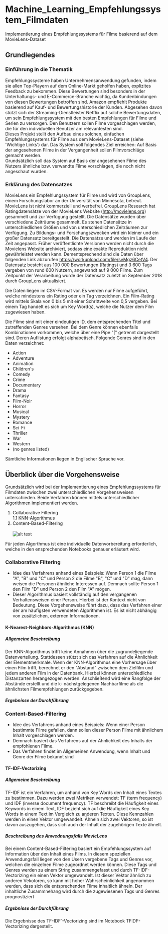# Machine_Learning_Empfehlungssystem_Filmdaten
Implementierung eines Empfehlungssystems für Filme basierend auf dem MovieLens-Dataset

## Grundlegendes
### Einführung in die Thematik

Empfehlungssysteme haben Unternehmensanwendung gefunden, indem sie allen Top-Playern auf dem Online-Markt geholfen haben, explizites Feedback zu bekommen. Diese Bewertungen sind
besonders in der Unterhaltungs- und E-Commerce-Branche wichtig, da Kundenbindungen von diesen Bewertungen betroffen sind. Amazon empfiehlt Produkte basierend auf Kauf- und Bewertungshistorie der Kunden. Abgesehen davon stützt sich der Streaming-Dienstleister Netflix auf solche Bewertungsdaten, um sein Empfehlungssystem mit den besten Empfehlungen für Filme und Serien zu versorgen. Den Benutzern sollen Filme vorgeschlagen werden, die für den individuellen Benutzer am relevantesten sind. <br>
Dieses Projekt stellt den Aufbau eines solchen, einfachen Empfehlungssystems für Filme aus dem MovieLens-Dataset (siehe 'Wichtige Links') dar. Das System soll folgendes Ziel erreichen: Auf Basis der angesehenen Filme in der Vergangenheit sollen Filmvorschläge gemacht werden. <br>
Grundsätzlich soll das System auf Basis der angesehenen Filme des Nutzers  ähnliche bzw. verwandte Filme vorschlagen, die noch nicht angeschaut wurden. <br>

### Erklärung des Datensatzes 
MovieLens ein Empfehlungssystem für Filme und wird von GroupLens, einem Forschungslabor an der Universität von Minnesota, betreut. MovieLens ist nicht kommerziell und werbefrei. GroupLens Research hat Ratingdatensätze von der MovieLens Website (http://movielens.org) gesammelt und zur Verfügung gestellt. Die Datensätze wurden über verschiedene Zeiträume gesammelt. Es stehen Datensätze in unterschiedlichen Größen und von unterschiedlichen Zeiträumen zur Verfügung. Zu Bildungs- und Forschungszwecken wird ein kleiner und ein großer Datensatz bereitgestellt.
Die Datensätze und werden im Laufe der Zeit angepasst. Früher veröffentlichte Versionen werden nicht durch die Movielens Website archiviert, sodass eine exakte Reproduktion nicht gewährleistet werden kann. Dementsprechend sind die Daten über folgenden Link abzurufen https://workupload.com/file/svMgz6CetV4.
Der Datensatz besteht aus 100 000 Bewertungen (Ratings) und 3 600 Tags vergeben von rund 600 Nutzern, angewandt auf 9 000 Filme. Zum Zeitpunkt der Verarbeitung wurde der Datensatz zuletzt  im September 2018 durch GroupLens aktualisiert.

Die Daten liegen im CSV-Format vor. Es werden nur Filme aufgeführt, welche mindestens ein Rating oder ein Tag verzeichnen. Ein Film-Rating wird mittels Skala von 0 bis 5 mit einer Schrittweite von 0,5 vergeben. Bei einem Tag handelt es sich um Key Word(s), welche die Nutzer dem Film zugewiesen haben. 

Die Filme sind mit einer eindeutigen ID, dem entsprechenden Titel und zutreffenden Genres versehen. Bei dem Genre können ebenfalls Kombinationen vorkommen, welche über eine Pipe "|" getrennt dargestellt sind. Deren Auflistung erfolgt alphabetisch. Folgende Genres sind in den Daten verzeichnet:
- Action
- Adventure
- Animation
- Children's
- Comedy
- Crime
- Documentary
- Drama
- Fantasy
- Film-Noir
- Horror
- Musical
- Mystery
- Romance
- Sci-Fi
- Thriller
- War
- Western
- (no genres listed)

Sämtliche Informationen liegen in Englischer Sprache vor.

## Überblick über die Vorgehensweise 
Grundsätzlich wird bei der Implementierung eines Empfehlungssystems für Filmdaten zwischen zwei unterschiedlichen Vorgehensweisen unterschieden. Beide Verfahren können mittels unterschiedlicher Algorithmen implementiert werden.
1. Collaborative Filtering <br>
   1.1 KNN-Algorithmus <br>
2. Content-Based-Filtering <br> <br>
![alt text](https://miro.medium.com/max/998/1*O_GU8xLVlFx8WweIzKNCNw.png)

Für jeden Algorthmus ist eine individuelle Datenvorbereitung erforderlich, welche in den ensprechenden Notebooks genauer erläutert wird.


### Collaborative Filtering
- Idee des Verfahrens anhand eines Beispiels: Wenn Person 1 die Filme "A", "B" und "C" und Person 2 die Filme "B", "C" und "D" mag, dann weisen die Personen ähnliche Interessen auf. Demnach sollte Person 1 den Film "D" und Person 2 den Film "A" mögen.
- Dieser Algorithmus basiert vollständig auf den vergangenen Verhaltensweisen einer Person. Hierbei ist der Kontext nicht von Bedeutung. Diese Vorgehensweise führt dazu, dass das Verfahren einer der am häufigsten verwendeten Algorithmen ist. Es ist nicht abhängig von zusätzlichen, externen Informationen.

#### K-Nearest-Neighbors-Algorithmus (KNN)
##### Allgemeine Beschreibung
Der KNN-Algorithmus trifft keine Annahmen über die zugrundeliegende Datenverteilung. Stattdessen stützt sich das Verfahren auf die Ähnlichkeit der Elementmerkmale. Wenn der KNN-Algorithmus eine Vorhersage über einen Film trifft, berechnet er den "Abstand" zwischen dem Zielfilm und jedem anderen Film in der Datenbank. Hierbei können unterschiedliche Distanzarten herangezogen werden. Anschließend wird eine Rangfolge der Abstände erstellt und die k- nächstgelegenen Nachbarfilme als die ähnlichsten Filmempfehlungen zurückgegeben.

##### Ergebnisse der Durchführung

### Content-Based-Filtering
- Idee des Verfahrens anhand eines Beispiels: Wenn einer Person bestimmte Filme gefallen, dann sollen dieser Person Filme mit ähnlichem Inhalt vorgeschlagen werden.
- Demnach basiert das Verfahrens auf der Ähnlichkeit des Inhalts der empfohlenen Filme.
- Das Verfahren findet im Allgemeinen Anwendung, wenn Inhalt und Genre der Filme bekannt sind

#### TF-IDF-Vectorizing
##### Allgemeine Beschreibung
TF-IDF ist ein Verfahren, um anhand von Key Words den Inhalt eines Textes zu bestimmen. Dazu werden zwei Metriken verwendet: TF (term frequency) und IDF (inverse document frequency). TF beschreibt die Häufigkeit eines Keywords in einem Text, IDF bezieht sich auf die Häufigkeit eines Key Words in einem Text im Vergleich zu anderen Texten. Diese Kennzahlen werden in einen Vektor umgewandelt. Ähneln sich zwei Vektoren, so ist davon auszugehen, dass sich auch der Inhalt der zugehörigen Texte ähnelt.

##### Beschreibung des Anwednungsfalls MovieLens
Bei einem Content-Based-Filtering basiert ein Empfehlungssystem auf Information über den Inhalt eines Films. In diesem speziellen Anwendungsfall liegen von den Usern vergebene Tags und Genres vor, welchen die einzelnen Filme zugeordnet werden können. Diese Tags und Genres werden zu einem String zusammengefasst und durch TF-IDF-Vectorizing ein einen Vektor umgewandelt. Ist dieser Vektor ähnlich zu anderen Vekotoren, so kann mit hoher Wahrscheinlichkeit angenommen werden, dass sich die entsprechenden Filme inhaltlich ähneln. Der inhaltliche Zusammnehang wird durch die zugewiesenen Tags und Genres prognostiziert

##### Ergebnisse der Durchführung
Die Ergebnisse des TF-IDF´-Vectorizing sind im Notebook TFIDF-Vectorizing dargestellt.
